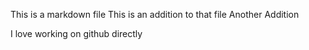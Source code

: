 This is a markdown file
This is an addition to that file
Another Addition


I love working on github directly
